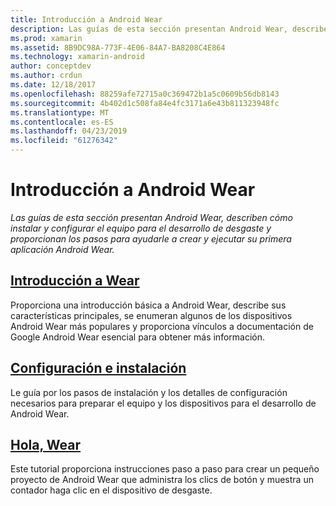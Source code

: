 ```yaml
---
title: Introducción a Android Wear
description: Las guías de esta sección presentan Android Wear, describen cómo instalar y configurar el equipo para el desarrollo de desgaste y proporcionan los pasos para ayudarle a crear y ejecutar su primera aplicación Android Wear.
ms.prod: xamarin
ms.assetid: 8B9DC98A-773F-4E06-84A7-BA8208C4E864
ms.technology: xamarin-android
author: conceptdev
ms.author: crdun
ms.date: 12/18/2017
ms.openlocfilehash: 88259afe72715a0c369472b1a5c0609b56db8143
ms.sourcegitcommit: 4b402d1c508fa84e4fc3171a6e43b811323948fc
ms.translationtype: MT
ms.contentlocale: es-ES
ms.lasthandoff: 04/23/2019
ms.locfileid: "61276342"
---
```

# <a name="get-started-with-android-wear"></a>Introducción a Android Wear

_Las guías de esta sección presentan Android Wear, describen cómo instalar y configurar el equipo para el desarrollo de desgaste y proporcionan los pasos para ayudarle a crear y ejecutar su primera aplicación Android Wear._

## <a name="introduction-to-wearandroidwearget-startedintro-to-wearmd"></a>[Introducción a Wear](~/android/wear/get-started/intro-to-wear.md)

Proporciona una introducción básica a Android Wear, describe sus características principales, se enumeran algunos de los dispositivos Android Wear más populares y proporciona vínculos a documentación de Google Android Wear esencial para obtener más información.

## <a name="setup--installationandroidwearget-startedinstallationmd"></a>[Configuración e instalación](~/android/wear/get-started/installation.md)

Le guía por los pasos de instalación y los detalles de configuración necesarios para preparar el equipo y los dispositivos para el desarrollo de Android Wear.

## <a name="hello-wearandroidwearget-startedhello-wearmd"></a>[Hola, Wear](~/android/wear/get-started/hello-wear.md)

Este tutorial proporciona instrucciones paso a paso para crear un pequeño proyecto de Android Wear que administra los clics de botón y muestra un contador haga clic en el dispositivo de desgaste.
